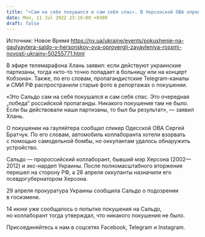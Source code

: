 ```yaml
---
title: "«Сам на себя покушался и сам себя спас». В Херсонской ОВА опровергли заявления росСМИ о покушении на гауляйтера Сальдо"
date: Mon, 11 Jul 2022 23:16:00 +0300
draft: false
---
```

Источник: Новое Время https://nv.ua/ukraine/events/pokushenie-na-gaulyaytera-saldo-v-hersonskoy-ova-oprovergli-zayavleniya-rossmi-novosti-ukrainy-50255771.html


В эфире телемарафона Хлань заявил: если действуют украинские партизаны, тогда «кто-то точно попадает в больницу или на концерт Кобзона». Также, по его словам, пропагандистские Telegram-каналы и СМИ РФ распространили старые фото в репортажах о покушении. 

«Это Сальдо сам на себя покушался и сам себя спас. Это очередная „победа“ российской пропаганды. Никакого покушения там не было. Если бы действовали наши партизаны, то был бы результат», — заявил Хлань.

О покушении на гауляйтера сообщал спикер Одесской ОВА Сергей Братчук. По его словам, автомобиль коллаборанта хотели взорвать с помощью самодельной бомбы, но оккупантам удалось обнаружить устройство.

Сальдо — пророссийский коллаборант, бывший мэр Херсона (2002—2012) и экс-нардеп Украины. После полномасштабного вторжения перешел на сторону РФ, а 26 апреля оккупанты назначили его псевдогубернатором Херсона.

29 апреля прокуратура Украины сообщила Сальдо о подозрении в госизмене.

14 июня уже сообщалось о попытке покушения на Сальдо, но коллаборант тогда утверждал, что никакого покушения не было.

Присоединяйтесь к нам в соцсетях Facebook, Telegram и Instagram.
